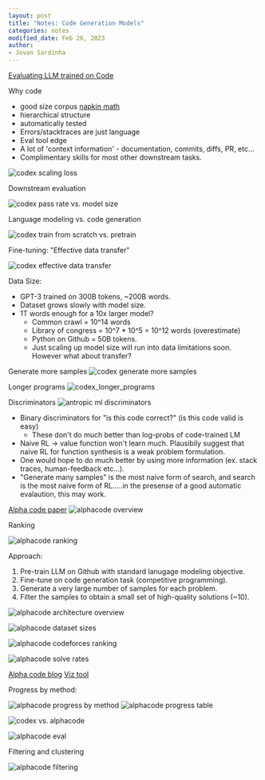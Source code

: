 ```yaml
---
layout: post
title: "Notes: Code Generation Models"
categories: notes
modified_date: Feb 26, 2023
author:
- Jovan Sardinha
---
```



[Evaluating LLM trained on Code](https://arxiv.org/pdf/2107.03374.pdf)

Why code

* good size corpus [napkin math](https://docs.google.com/spreadsheets/d/1zsahRIxNnXSq9z9tEHbISCkYxsivnDG9V3LbJLJTL90/edit#gid=0)
* hierarchical structure
* automatically tested
* Errors/stacktraces are just language
* Eval tool edge
* A lot of 'context information' - documentation, commits, diffs, PR, etc...
* Complimentary skills for most other downstream tasks.

![codex scaling loss](/assets/post_assets/code-generation-models/codex_scaling_loss.png)

Downstream evaluation

![codex pass rate vs. model size](/assets/post_assets/code-generation-models/code_pass_rate_vs_model_size.png)

Language modeling vs. code generation

![codex train from scratch vs. pretrain](/assets/post_assets/code-generation-models/codex_train_from_scratch_vs_pretrain.png)

Fine-tuning: "Effective data transfer"

![codex effective data transfer](/assets/post_assets/code-generation-models/codex_train_vs_pre_train.png)


Data Size:

* GPT-3 trained on 300B tokens, ~200B words.
* Dataset grows slowly with model size.
* 1T words enough for a 10x larger model?
  * Common crawl  = 10^14 words
  * Library of congress = 10^7 * 10^5 = 10^12 words (overestimate)
  * Python on Github = 50B tokens.
  * Just scaling up model size will run into data limitations soon. However what about transfer?

Generate more samples
![codex generate more samples](/assets/post_assets/code-generation-models/codex_generate_more_samples.png)

Longer programs
![codex_longer_programs](/assets/post_assets/code-generation-models/codex_longer_programs.png)

Discriminators
![antropic ml discriminators](/assets/post_assets/code-generation-models/anthropic_ml_discriminators.png)

* Binary discriminators for "is this code correct?" (is this code valid is easy)
  * These don't do much better than log-probs of code-trained LM
* Naive RL -> value function won't learn much. Plausibily suggest that naive RL for function synthesis is a weak problem formulation.
* One would hope to do much better by using more information (ex. stack traces, human-feedback etc...).
* "Generate many samples" is the most naive form of search, and search is the most naive form of RL.....in the presense of a good automatic evalaution, this may work.


[Alpha code paper](https://storage.googleapis.com/deepmind-media/AlphaCode/competition_level_code_generation_with_alphacode.pdf)
![alphacode overview](/assets/post_assets/code-generation-models/alphacode_overview.png)

Ranking

![alphacode ranking](/assets/post_assets/code-generation-models/alphacode_ranking.png)


Approach:

1. Pre-train LLM on Github with standard lanugage modeling objective.
2. Fine-tune on code generation task (competitive programming).
3. Generate a very large number of samples for each problem.
4. Filter the samples to obtain a small set of high-quality solutions (~10).

![alphacode architecture overview](/assets/post_assets/code-generation-models/alphacode_architecture_overview.png)

![alphacode dataset sizes](/assets/post_assets/code-generation-models/alphacode_dataset_sizes.png)

![alphacode codeforces ranking](/assets/post_assets/code-generation-models/alphacode_codeforces_ranking.png)

![alphacode solve rates](/assets/post_assets/code-generation-models/alphacode_solve_rates.png)


[Alpha code blog](https://www.deepmind.com/blog/competitive-programming-with-alphacode)
[Viz tool](https://alphacode.deepmind.com/)


Progress by method:

![alphacode progress by method](/assets/post_assets/code-generation-models/alphacode_progress_by_method.png)
![alphacode progress table](/assets/post_assets/code-generation-models/alphacode_progress_table.png)

![codex vs. alphacode](/assets/post_assets/code-generation-models/codex_vs_alphacode.png)

![alphacode eval](/assets/post_assets/code-generation-models/alphacode_eval.png)

Filtering and clustering

![alphacode filtering](/assets/post_assets/code-generation-models/alphacode_filtering.png)



